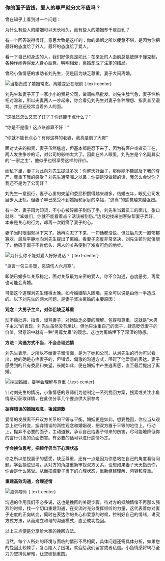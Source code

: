 ### 你的面子值钱，爱人的尊严就分文不值吗？

曾在知乎上看到过一个问题：

为什么有些人的婚姻可以天长地久，而有些人的婚姻却千疮百孔？

有一个回答说得很好，意思大致是这样的：你的婚姻之所以疲惫不堪，是因为你把最好的态度给了外人，最坏的态度给了爱人。

看一下自己和身边的人，我们好像真是如此：在亲近的人面前总是放肆不懂克制，各种作闹弄得爱人身心疲惫，明明相爱，离婚却成了注定的结局。

曾经小鱼情感的求助者刘先生，便是因为缺乏尊重，妻子大闹离婚。

![当指责成了婚姻常态，离婚变近在眼前](/images/articles/a1/a1_5/image1.png "当指责成了婚姻常态，离婚变近在眼前") {.text-center}

刘先生和妻子开了一家小小的贸易公司，做调味品批发。刘先生脾气急，妻子性格相对温和，所以夫妻两人一吵起来，你会看见刘先生对妻子各种埋怨、指责甚至谩骂。并且还经常当着外人的面。

“这批货怎么又忘了订了？你还能干点什么？”

“你是不是傻！这点账都算不好！”

“你就不能长点心？有你这样的老婆，我真是倒了大霉”

面对丈夫的指责，妻子虽然尴尬，但基本都是忍下来了，因为有客户或者员工在，两人发生争吵的话，对公司的影响太大了。因此在外人眼里，刘先生是个名副其实的“一家之主”，他似乎也很享受这样的评价。

而私下里，妻子为此向刘先生提过多次：你整天好面子，那你能不能顾及下我的尊严，尊重下我的感受？刘先生通常嗤之以鼻：你要是没做错的话，我怎么会说你？我还不是为了公司好？

刘先生一意孤行，妻子心里的失望和委屈积攒得越来越多，结婚五年，眼见公司发展步入正轨，但妻子早已感受不到婚姻和家庭的幸福，“逃离”的感觉越来越强烈。

有一次，妻子因为卸货，不小心被碎瓶子割伤了手，刘先生当着员工的面儿，张口就骂：“笨娘们，你就不能看着点？活该被割伤。”边骂边找来创客贴帮妻子弄好，本来是关心的行为，却再一次戳痛了妻子的心。

妻子当时眼泪就掉下来了。她再次忍了下来，一句话都没说。但过后几天一直郁郁寡欢，最后平静地向刘先生提出了离婚。看妻子态度非常坚决，刘先生顿时就傻眼了，他碍于面子不肯低头，两人的关系便到了岌岌可危的地步。

![为什么你不能对爱人好好说话？](/images/articles/a1/a1_5/image2.png "为什么你不能对爱人好好说话？") {.text-center}

“良言一句三冬暖，恶语伤人六月寒”。

即使已婚多年关系稳定，面对关系最为亲密的爱人，你不会沟通，态度恶劣，再爱也可能会离婚。

可惜这个道理刘先生懂得太晚。如今婚姻陷入困境，完全可以说是由他一手造成的。以下刘先生的两大问题，是妻子坚决离婚的主要原因：

**观念：大男子主义，对伴侣缺乏尊重**

动不动批评、指责、谩骂妻子，对她缺乏必要的理解、包容和尊重，这就是“大男子主义”的表现。刘先生虽然没有承认，但他只注重自己的面子，肆意贬低妻子的价值，潜意识中就有一种“男尊女卑”的观念。这也为离婚埋下了深深的隐患。

**方法：沟通方式不当，不会合理述情**

刘先生表示，之所以不给妻子留情面，是为了她和公司。从刘先生的行为可以看出，他的确是心疼妻子的，但错误、偏激的沟通方式，阻碍了他爱意的表达。妻子感受到的只有委屈和失望。长期如此，便在婚姻中产生逃离感，直至最后提出了离婚。

![挽回婚姻，要学会理解与尊重](/images/articles/a1/a1_5/image3.png "挽回婚姻，要学会理解与尊重") {.text-center}

针对刘先生的情况，小鱼情感的导师们为他制定一系列挽回方案，搜索或关注小鱼情感可获取详情，在此仅分享几个要点供大家参考：

**摒弃错误的婚姻观念，坦诚道歉**

爱情的发展离不开双方关系的平等与平衡。婚姻更是如此。想要挽回，你应当从观念上进行转变，摒弃错误的两性观念和婚姻观，把双方置于平等的地位上。行动上，抛弃不必要的面子，主动道歉，承认自己给妻子带来的伤害，尽可能地降低你的言行引发的负面伤害。有必要的话可以进行感情冷冻。

**学会换位思考，把控伴侣当下心理状态**

你之所以忽视妻子的感受，缺乏尊重，还有一点是因为你总站在自己的角度看待问题。学会换位思考，从对方的角度重新审视双方关系，设想如果妻子天天指责你，你会是什么感受。从而把控妻子当下的心理状态，重新组建理解、包容和尊重。

**重建高效沟通，合理述情**

![嘉伟导师](/images/articles/a1/a1_5/image4.png "嘉伟导师") {.text-center}

沟通的作用我们不必多说，这也是挽回的关键步骤。待对方的抵触情绪不再那么强烈的时候，找一个切口重建沟通，在交流时充分发挥倾听的力量，这代表着你对妻子态度的正向转变，同时在表达你的关心和爱意的时候，控制好自己的情绪，讲究方式方法，从而建立和谐的沟通模式，直至成功挽回。

以上三点便是分享给大家的挽回方法。

当然，每个人所处的环境与面临的情形不尽相同，具体问题还需具体分析，如果您的挽回比较棘手，复合陷入了困境，欢迎给我们留言或者私信。小鱼情感将竭尽全力为您排忧解难，让您破镜重圆。
